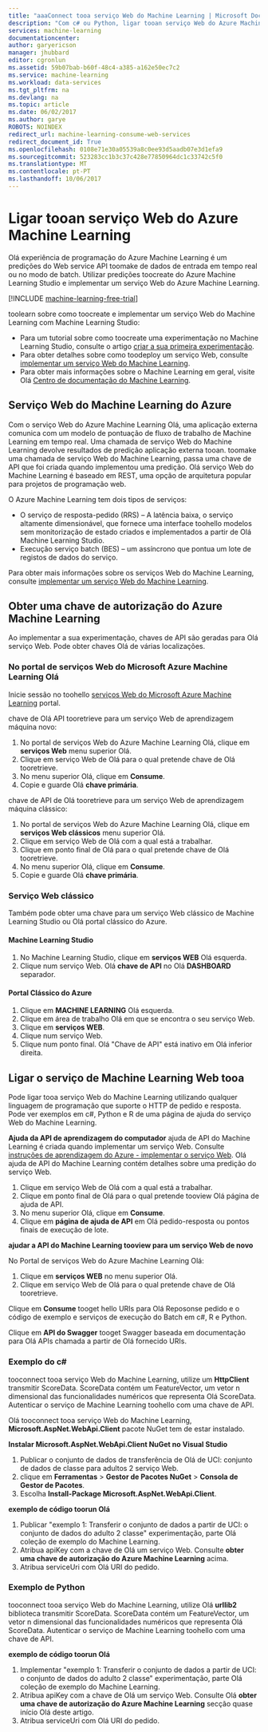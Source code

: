 ```yaml
---
title: "aaaConnect tooa serviço Web do Machine Learning | Microsoft Docs"
description: "Com c# ou Python, ligar tooan serviço Web do Azure Machine Learning utilizando uma chave de autorização."
services: machine-learning
documentationcenter: 
author: garyericson
manager: jhubbard
editor: cgronlun
ms.assetid: 59b07bab-b60f-48c4-a385-a162e50ec7c2
ms.service: machine-learning
ms.workload: data-services
ms.tgt_pltfrm: na
ms.devlang: na
ms.topic: article
ms.date: 06/02/2017
ms.author: garye
ROBOTS: NOINDEX
redirect_url: machine-learning-consume-web-services
redirect_document_id: True
ms.openlocfilehash: 0108e71e30a05539a8c0ee93d5aadb07e3d1efa9
ms.sourcegitcommit: 523283cc1b3c37c428e77850964dc1c33742c5f0
ms.translationtype: MT
ms.contentlocale: pt-PT
ms.lasthandoff: 10/06/2017
---
```

# <a name="connect-tooan-azure-machine-learning-web-service"></a>Ligar tooan serviço Web do Azure Machine Learning
Olá experiência de programação do Azure Machine Learning é um predições do Web service API toomake de dados de entrada em tempo real ou no modo de batch. Utilizar predições toocreate do Azure Machine Learning Studio e implementar um serviço Web do Azure Machine Learning.

[!INCLUDE [machine-learning-free-trial](../../includes/machine-learning-free-trial.md)]

toolearn sobre como toocreate e implementar um serviço Web do Machine Learning com Machine Learning Studio:

* Para um tutorial sobre como toocreate uma experimentação no Machine Learning Studio, consulte o artigo [criar a sua primeira experimentação](machine-learning-create-experiment.md).
* Para obter detalhes sobre como toodeploy um serviço Web, consulte [implementar um serviço Web do Machine Learning](machine-learning-publish-a-machine-learning-web-service.md).
* Para obter mais informações sobre o Machine Learning em geral, visite Olá [Centro de documentação do Machine Learning](https://azure.microsoft.com/documentation/services/machine-learning/).

## <a name="azure-machine-learning-web-service"></a>Serviço Web do Machine Learning do Azure
Com o serviço Web do Azure Machine Learning Olá, uma aplicação externa comunica com um modelo de pontuação de fluxo de trabalho de Machine Learning em tempo real. Uma chamada de serviço Web do Machine Learning devolve resultados de predição aplicação externa tooan. toomake uma chamada de serviço Web do Machine Learning, passa uma chave de API que foi criada quando implementou uma predição. Olá serviço Web do Machine Learning é baseado em REST, uma opção de arquitetura popular para projetos de programação web.

O Azure Machine Learning tem dois tipos de serviços:

* O serviço de resposta-pedido (RRS) – A latência baixa, o serviço altamente dimensionável, que fornece uma interface toohello modelos sem monitorização de estado criados e implementados a partir de Olá Machine Learning Studio.
* Execução serviço batch (BES) – um assíncrono que pontua um lote de registos de dados do serviço.

Para obter mais informações sobre os serviços Web do Machine Learning, consulte [implementar um serviço Web do Machine Learning](machine-learning-publish-a-machine-learning-web-service.md).

## <a name="get-an-azure-machine-learning-authorization-key"></a>Obter uma chave de autorização do Azure Machine Learning
Ao implementar a sua experimentação, chaves de API são geradas para Olá serviço Web. Pode obter chaves Olá de várias localizações.

### <a name="from-hello-microsoft-azure-machine-learning-web-services-portal"></a>No portal de serviços Web do Microsoft Azure Machine Learning Olá
Inicie sessão no toohello [serviços Web do Microsoft Azure Machine Learning](https://services.azureml.net) portal.

chave de Olá API tooretrieve para um serviço Web de aprendizagem máquina novo:

1. No portal de serviços Web do Azure Machine Learning Olá, clique em **serviços Web** menu superior Olá.
2. Clique em serviço Web de Olá para o qual pretende chave de Olá tooretrieve.
3. No menu superior Olá, clique em **Consume**.
4. Copie e guarde Olá **chave primária**.

chave de API de Olá tooretrieve para um serviço Web de aprendizagem máquina clássico:

1. No portal de serviços Web do Azure Machine Learning Olá, clique em **serviços Web clássicos** menu superior Olá.
2. Clique em serviço Web de Olá com a qual está a trabalhar.
3. Clique em ponto final de Olá para o qual pretende chave de Olá tooretrieve.
4. No menu superior Olá, clique em **Consume**.
5. Copie e guarde Olá **chave primária**.

### <a name="classic-web-service"></a>Serviço Web clássico
 Também pode obter uma chave para um serviço Web clássico de Machine Learning Studio ou Olá portal clássico do Azure.

#### <a name="machine-learning-studio"></a>Machine Learning Studio
1. No Machine Learning Studio, clique em **serviços WEB** Olá esquerda.
2. Clique num serviço Web. Olá **chave de API** no Olá **DASHBOARD** separador.

#### <a name="azure-classic-portal"></a>Portal Clássico do Azure
1. Clique em **MACHINE LEARNING** Olá esquerda.
2. Clique em área de trabalho Olá em que se encontra o seu serviço Web.
3. Clique em **serviços WEB**.
4. Clique num serviço Web.
5. Clique num ponto final. Olá "Chave de API" está inativo em Olá inferior direita.

## <a id="connect"></a>Ligar o serviço de Machine Learning Web tooa
Pode ligar tooa serviço Web do Machine Learning utilizando qualquer linguagem de programação que suporte o HTTP de pedido e resposta. Pode ver exemplos em c#, Python e R de uma página de ajuda do serviço Web do Machine Learning.

**Ajuda da API de aprendizagem do computador** ajuda de API do Machine Learning é criada quando implementar um serviço Web. Consulte [instruções de aprendizagem do Azure - implementar o serviço Web](machine-learning-walkthrough-5-publish-web-service.md).
Olá ajuda de API do Machine Learning contém detalhes sobre uma predição do serviço Web.

1. Clique em serviço Web de Olá com a qual está a trabalhar.
2. Clique em ponto final de Olá para o qual pretende tooview Olá página de ajuda de API.
3. No menu superior Olá, clique em **Consume**.
4. Clique em **página de ajuda de API** em Olá pedido-resposta ou pontos finais de execução de lote.

**ajudar a API do Machine Learning tooview para um serviço Web de novo**

No Portal de serviços Web do Azure Machine Learning Olá:

1. Clique em **serviços WEB** no menu superior Olá.
2. Clique em serviço Web de Olá para o qual pretende chave de Olá tooretrieve.

Clique em **Consume** tooget hello URIs para Olá Reposonse pedido e o código de exemplo e serviços de execução do Batch em c#, R e Python.

Clique em **API do Swagger** tooget Swagger baseada em documentação para Olá APIs chamada a partir de Olá fornecido URIs.

### <a name="c-sample"></a>Exemplo do c#
tooconnect tooa serviço Web do Machine Learning, utilize um **HttpClient** transmitir ScoreData. ScoreData contém um FeatureVector, um vetor n dimensional das funcionalidades numéricos que representa Olá ScoreData. Autenticar o serviço de Machine Learning toohello com uma chave de API.

Olá tooconnect tooa serviço Web do Machine Learning, **Microsoft.AspNet.WebApi.Client** pacote NuGet tem de estar instalado.

**Instalar Microsoft.AspNet.WebApi.Client NuGet no Visual Studio**

1. Publicar o conjunto de dados de transferência de Olá de UCI: conjunto de dados de classe para adultos 2 serviço Web.
2. clique em **Ferramentas** > **Gestor de Pacotes NuGet** > **Consola de Gestor de Pacotes**.
3. Escolha **Install-Package Microsoft.AspNet.WebApi.Client**.

**exemplo de código toorun Olá**

1. Publicar "exemplo 1: Transferir o conjunto de dados a partir de UCI: o conjunto de dados do adulto 2 classe" experimentação, parte Olá coleção de exemplo do Machine Learning.
2. Atribua apiKey com a chave de Olá um serviço Web. Consulte **obter uma chave de autorização do Azure Machine Learning** acima.
3. Atribua serviceUri com Olá URI do pedido.

### <a name="python-sample"></a>Exemplo de Python
tooconnect tooa serviço Web do Machine Learning, utilize Olá **urllib2** biblioteca transmitir ScoreData. ScoreData contém um FeatureVector, um vetor n dimensional das funcionalidades numéricos que representa Olá ScoreData. Autenticar o serviço de Machine Learning toohello com uma chave de API.

**exemplo de código toorun Olá**

1. Implementar "exemplo 1: Transferir o conjunto de dados a partir de UCI: o conjunto de dados do adulto 2 classe" experimentação, parte Olá coleção de exemplo do Machine Learning.
2. Atribua apiKey com a chave de Olá um serviço Web. Consulte Olá **obter uma chave de autorização do Azure Machine Learning** secção quase início Olá deste artigo.
3. Atribua serviceUri com Olá URI do pedido.

